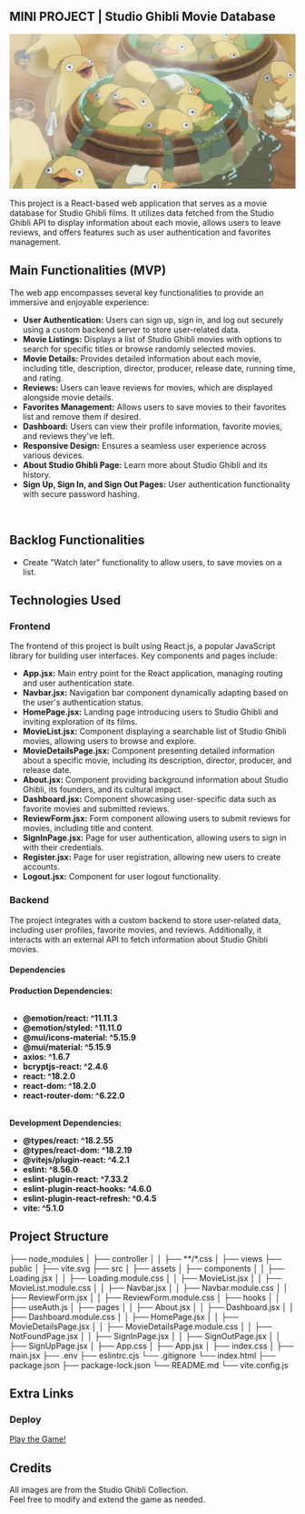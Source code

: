 ## MINI PROJECT | Studio Ghibli Movie Database

![Game Logo](src/assets/chihiro015.jpeg)


This project is a React-based web application that serves as a movie database for Studio Ghibli films. It utilizes data fetched from the Studio Ghibli API to display information about each movie, allows users to leave reviews, and offers features such as user authentication and favorites management.


## Main Functionalities (MVP)

The web app encompasses several key functionalities to provide an immersive and enjoyable experience:

- **User Authentication:** Users can sign up, sign in, and log out securely using a custom backend server to store user-related data.
- **Movie Listings:** Displays a list of Studio Ghibli movies with options to search for specific titles or browse randomly selected movies.
- **Movie Details:** Provides detailed information about each movie, including title, description, director, producer, release date, running time, and rating.
- **Reviews:** Users can leave reviews for movies, which are displayed alongside movie details.
- **Favorites Management:** Allows users to save movies to their favorites list and remove them if desired.
- **Dashboard:** Users can view their profile information, favorite movies, and reviews they've left.
- **Responsive Design:** Ensures a seamless user experience across various devices.
- **About Studio Ghibli Page:** Learn more about Studio Ghibli and its history.
- **Sign Up, Sign In, and Sign Out Pages:** User authentication functionality with secure password hashing.

<br>

## Backlog Functionalities

- Create "Watch later" functionality to allow users, to save movies on a list.

## Technologies Used

<h3>Frontend</h3>
The frontend of this project is built using React.js, a popular JavaScript library for building user interfaces. Key components and pages include:

- **App.jsx:** Main entry point for the React application, managing routing and user authentication state.
- **Navbar.jsx:** Navigation bar component dynamically adapting based on the user's authentication status.
- **HomePage.jsx:** Landing page introducing users to Studio Ghibli and inviting exploration of its films.
- **MovieList.jsx:** Component displaying a searchable list of Studio Ghibli movies, allowing users to browse and explore.
- **MovieDetailsPage.jsx:** Component presenting detailed information about a specific movie, including its description, director, producer, and release date.
- **About.jsx:** Component providing background information about Studio Ghibli, its founders, and its cultural impact.
- **Dashboard.jsx:** Component showcasing user-specific data such as favorite movies and submitted reviews.
- **ReviewForm.jsx:** Form component allowing users to submit reviews for movies, including title and content.
- **SignInPage.jsx:** Page for user authentication, allowing users to sign in with their credentials.
- **Register.jsx:** Page for user registration, allowing new users to create accounts.
- **Logout.jsx:** Component for user logout functionality.

<h3>Backend</h3>
The project integrates with a custom backend to store user-related data, including user profiles, favorite movies, and reviews. Additionally, it interacts with an external API to fetch information about Studio Ghibli movies.

<h4>Dependencies<h4>
Production Dependencies: <br><br>

- @emotion/react: ^11.11.3
- @emotion/styled: ^11.11.0
- @mui/icons-material: ^5.15.9
- @mui/material: ^5.15.9
- axios: ^1.6.7
- bcryptjs-react: ^2.4.6
- react: ^18.2.0
- react-dom: ^18.2.0
- react-router-dom: ^6.22.0 <br><br>

Development Dependencies: <br>

- @types/react: ^18.2.55
- @types/react-dom: ^18.2.19
- @vitejs/plugin-react: ^4.2.1
- eslint: ^8.56.0
- eslint-plugin-react: ^7.33.2
- eslint-plugin-react-hooks: ^4.6.0
- eslint-plugin-react-refresh: ^0.4.5
- vite: ^5.1.0

## Project Structure

├── node_modules
│   ├── controller
│   │   ├── **/*.css
│   ├── views
├── public
│   ├── vite.svg
├── src
│   ├── assets
│   ├── components
│   │   ├── Loading.jsx
│   │   ├── Loading.module.css
│   │   ├── MovieList.jsx
│   │   ├── MovieList.module.css
│   │   ├── Navbar.jsx
│   │   ├── Navbar.module.css
│   │   ├── ReviewForm.jsx
│   │   ├── ReviewForm.module.css
│   ├── hooks
│   │   ├── useAuth.js
│   ├── pages
│   │   ├── About.jsx
│   │   ├── Dashboard.jsx
│   │   ├── Dashboard.module.css
│   │   ├── HomePage.jsx
│   │   ├── MovieDetailsPage.jsx
│   │   ├── MovieDetailsPage.module.css
│   │   ├── NotFoundPage.jsx
│   │   ├── SignInPage.jsx
│   │   ├── SignOutPage.jsx
│   │   ├── SignUpPage.jsx
│   ├── App.css
│   ├── App.jsx
│   ├── index.css
│   ├── main.jsx
├── .env
├── eslintrc.cjs
└── .gitignore
└── index.html
├── package.json
├── package-lock.json
└── README.md
└── vite.config.js


## Extra Links

<h3>Deploy</h3>
<a href="https://dcilingir2801.github.io/one-piece-mini-game/">Play the Game!</a>

## Credits

All images are from the Studio Ghibli Collection. <br>
Feel free to modify and extend the game as needed. <br>

